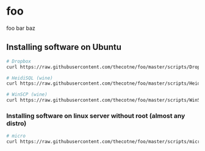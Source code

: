 # foo
foo bar baz

## Installing software on Ubuntu

```bash
# Dropbox
curl https://raw.githubusercontent.com/thecotne/foo/master/scripts/Dropbox | bash -

# HeidiSQL (wine)
curl https://raw.githubusercontent.com/thecotne/foo/master/scripts/HeidiSQL | sudo bash -

# WinSCP (wine)
curl https://raw.githubusercontent.com/thecotne/foo/master/scripts/WinSCP | sudo bash -
```

### Installing software on linux server without root (almost any distro)

```bash
# micro
curl https://raw.githubusercontent.com/thecotne/foo/master/scripts/micro | bash -
```
